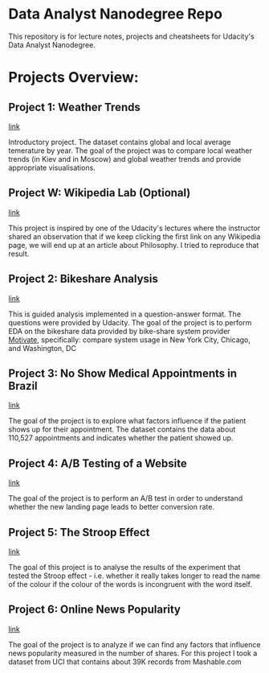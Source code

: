 # Data Analyst Nanodegree Repo

This repository is for lecture notes, projects and cheatsheets for Udacity's Data Analyst Nanodegree. 

# Projects Overview: 

## Project 1: Weather Trends 
[link](https://github.com/AnaMakarevich/DAND/blob/master/Projects/Project_1_WeatherTrends/WeatherTrends.md)

Introductory project. The dataset contains global and local average temerature by year. The goal of the project was to compare local weather trends (in Kiev and in Moscow) and global weather trends and provide appropriate visualisations.

## Project W: Wikipedia Lab (Optional)
[link](https://github.com/AnaMakarevich/DAND/blob/master/Projects/Project_W_WikipediaLab/WikipediaLab.md)

This project is inspired by one of the Udacity's lectures where the instructor shared an observation that if we keep clicking the first link on any Wikipedia page, we will end up at an article about Philosophy. I tried to reproduce that result. 

## Project 2: Bikeshare Analysis
[link](https://github.com/AnaMakarevich/DAND/blob/master/Projects/Project_2_BikeShareAnalysis/Bike_Share_Analysis.md)

This is guided analysis implemented in a question-answer format. The questions were provided by Udacity. The goal of the project is to perform EDA on the bikeshare data provided by bike-share system provider [Motivate](https://www.motivateco.com/), specifically: compare system usage in New York City, Chicago, and Washington, DC

## Project 3: No Show Medical Appointments in Brazil 
[link](https://github.com/AnaMakarevich/DAND/blob/master/Projects/Project_3_NoShowAppointments/No_Show_Appointments.md)

The goal of the project is to explore what factors influence if the patient shows up for their appointment. The dataset contains the data about 110,527 appointments and indicates whether the patient showed up. 

## Project 4: A/B Testing of a Website
[link](https://github.com/AnaMakarevich/DAND/blob/master/Projects/Project_4_ABTesting/Website_AB_Testing.md)

The goal of the project is to perform an A/B test in order to understand whether the new landing page leads to better conversion rate.

## Project 5: The Stroop Effect 
[link](https://github.com/AnaMakarevich/DAND/blob/master/Projects/Project_5_TheStroopEffect/TheStroopEffect.md)

The goal of this project is to analyse the results of the experiment that tested the Stroop effect - i.e. whether it really takes longer to read the name of the colour if the colour of the words is incongruent with the word itself. 

## Project 6: Online News Popularity  
[link](https://github.com/AnaMakarevich/DAND/blob/master/Projects/Project_6_OnlineNewsPopularity/OnlineNewsPopularityAnalysis.md)

The goal of the project is to analyze if we can find any factors that influence news popularity measured in the number of shares. For this project I took a dataset from UCI that contains about 39K records from Mashable.com 
